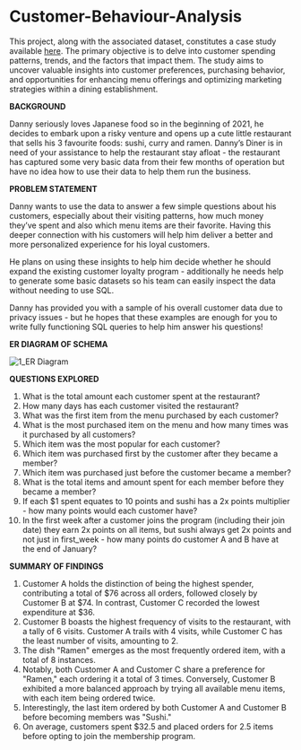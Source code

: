 # Customer-Behaviour-Analysis

This project, along with the associated dataset, constitutes a case study available [here](https://8weeksqlchallenge.com/case-study-1/). The primary objective is to delve into customer spending patterns, trends, and the factors that impact them. The study aims to uncover valuable insights into customer preferences, purchasing behavior, and opportunities for enhancing menu offerings and optimizing marketing strategies within a dining establishment.


**BACKGROUND**

Danny seriously loves Japanese food so in the beginning of 2021, he decides to embark upon a risky venture and opens up a cute little restaurant that sells his 3 favourite foods: sushi, curry and ramen. Danny’s Diner is in need of your assistance to help the restaurant stay afloat - the restaurant has captured some very basic data from their few months of operation but have no idea how to use their data to help them run the business.


**PROBLEM STATEMENT**

Danny wants to use the data to answer a few simple questions about his customers, especially about their visiting patterns, how much money they’ve spent and also which menu items are their favorite. Having this deeper connection with his customers will help him deliver a better and more personalized experience for his loyal customers.

He plans on using these insights to help him decide whether he should expand the existing customer loyalty program - additionally he needs help to generate some basic datasets so his team can easily inspect the data without needing to use SQL.

Danny has provided you with a sample of his overall customer data due to privacy issues - but he hopes that these examples are enough for you to write fully functioning SQL queries to help him answer his questions!


**ER DIAGRAM OF SCHEMA**

![1_ER Diagram](https://github.com/md-asif-ar89/Customer-Behaviour-Analysis/assets/145151334/2d152172-aafa-4e13-b790-7cc6d3a38eff)


**QUESTIONS EXPLORED**

1. What is the total amount each customer spent at the restaurant?
2. How many days has each customer visited the restaurant?
3. What was the first item from the menu purchased by each customer?
4. What is the most purchased item on the menu and how many times was it purchased by all customers?
5. Which item was the most popular for each customer?
6. Which item was purchased first by the customer after they became a member?
7. Which item was purchased just before the customer became a member?
8. What is the total items and amount spent for each member before they became a member?
9. If each $1 spent equates to 10 points and sushi has a 2x points multiplier - how many points would each customer have?
10. In the first week after a customer joins the program (including their join date) they earn 2x points on all items, but sushi always get 2x points and not just in first_week - how many points do customer A and B have at the end of January?


**SUMMARY OF FINDINGS**

1. Customer A holds the distinction of being the highest spender, contributing a total of $76 across all orders, followed closely by Customer B at $74. In contrast, Customer C recorded the lowest expenditure at $36.
2. Customer B boasts the highest frequency of visits to the restaurant, with a tally of 6 visits. Customer A trails with 4 visits, while Customer C has the least number of visits, amounting to 2.
3. The dish "Ramen" emerges as the most frequently ordered item, with a total of 8 instances.
4. Notably, both Customer A and Customer C share a preference for "Ramen," each ordering it a total of 3 times. Conversely, Customer B exhibited a more balanced approach by trying all available menu items, with each item being ordered twice.
5. Interestingly, the last item ordered by both Customer A and Customer B before becoming members was "Sushi."
6. On average, customers spent $32.5 and placed orders for 2.5 items before opting to join the membership program.


